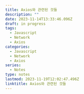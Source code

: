 ```yaml
---
title: Axios와 관련된 것들
description: ""
date: 2023-11-14T13:33:46.096Z
draft: in progress
tags:
  - Javascript
  - Network
  - Axios
categories:
  - Javascript
  - Network
  - Axios
series:
  - Notes
type: notes
lastmod: 2023-11-19T12:02:47.496Z
linktitle: Axios와 관련된 것들
---
```

